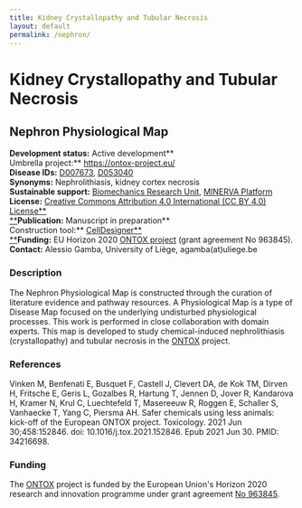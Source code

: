 ```yaml
---
title: Kidney Crystallopathy and Tubular Necrosis
layout: default
permalink: /nephron/
---
```


# Kidney Crystallopathy and Tubular Necrosis

## Nephron Physiological Map

**Development status:** Active development**\
Umbrella project:** <https://ontox-project.eu/>\
**Disease IDs:** [D007673](https://id.nlm.nih.gov/mesh/D007673.html), [D053040\
](https://id.nlm.nih.gov/mesh/D053040.html)**Synonyms:** Nephrolithiasis, kidney cortex necrosis\
**Sustainable support:** [Biomechanics Research Unit](http://www.biomech.ulg.ac.be/), [MINERVA Platform\
](https://minerva.pages.uni.lu/)**License:** [Creative Commons Attribution 4.0 International (CC BY 4.0) License**\
**](https://creativecommons.org/licenses/by/4.0/)**Publication:** Manuscript in preparation**\
Construction tool:** [CellDesigner**\
**](https://www.celldesigner.org/)**Funding:** EU Horizon 2020 [ONTOX project](https://ontox-project.eu/) (grant agreement No 963845).\
**Contact:** Alessio Gamba, University of Liège, agamba(at)uliege.be

### Description

The Nephron Physiological Map is constructed through the curation of literature evidence and pathway resources. A Physiological Map is a type of Disease Map focused on the underlying undisturbed physiological processes. This work is performed in close collaboration with domain experts. This map is developed to study chemical-induced nephrolithiasis (crystallopathy) and tubular necrosis in the [ONTOX](https://ontox-project.eu/) project.

### References

Vinken M, Benfenati E, Busquet F, Castell J, Clevert DA, de Kok TM, Dirven H, Fritsche E, Geris L, Gozalbes R, Hartung T, Jennen D, Jover R, Kandarova H, Kramer N, Krul C, Luechtefeld T, Masereeuw R, Roggen E, Schaller S, Vanhaecke T, Yang C, Piersma AH. Safer chemicals using less animals: kick-off of the European ONTOX project. Toxicology. 2021 Jun 30;458:152846. doi: 10.1016/j.tox.2021.152846. Epub 2021 Jun 30. PMID: 34216698.

### Funding

The [ONTOX](https://ontox-project.eu/) project is funded by the European Union's Horizon 2020 research and innovation programme under grant agreement [No 963845](https://doi.org/10.3030/963845).
